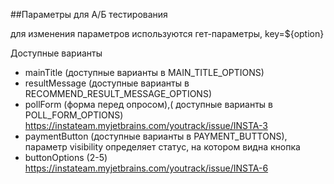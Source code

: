 ##Параметры для А/Б тестирования

для изменения параметров используются гет-параметры, key=${option}

Доступные варианты
- mainTitle (доступные варианты в MAIN_TITLE_OPTIONS)
- resultMessage (доступные варианты в RECOMMEND_RESULT_MESSAGE_OPTIONS)
- pollForm (форма перед опросом),( доступные варианты в POLL_FORM_OPTIONS)
https://instateam.myjetbrains.com/youtrack/issue/INSTA-3
- paymentButton (доступные варианты в PAYMENT_BUTTONS), параметр visibility определяет статус, на котором видна кнопка
- buttonOptions (2-5)
https://instateam.myjetbrains.com/youtrack/issue/INSTA-6